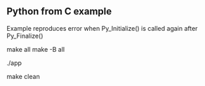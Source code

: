 ## Python from C example

Example reproduces error when Py_Initialize() is called again after Py_Finalize()

make all
make -B all

./app

make clean
